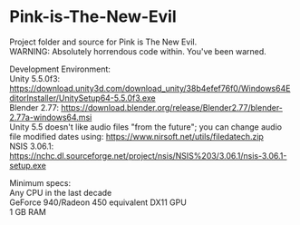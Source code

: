 # Pink-is-The-New-Evil
Project folder and source for Pink is The New Evil.  
WARNING: Absolutely horrendous code within. You've been warned.
  
Development Environment:  
Unity 5.5.0f3: https://download.unity3d.com/download_unity/38b4efef76f0/Windows64EditorInstaller/UnitySetup64-5.5.0f3.exe  
Blender 2.77: https://download.blender.org/release/Blender2.77/blender-2.77a-windows64.msi  
Unity 5.5 doesn't like audio files "from the future"; you can change audio file modified dates using: https://www.nirsoft.net/utils/filedatech.zip  
NSIS 3.06.1: https://nchc.dl.sourceforge.net/project/nsis/NSIS%203/3.06.1/nsis-3.06.1-setup.exe
  
Minimum specs:  
Any CPU in the last decade  
GeForce 940/Radeon 450 equivalent DX11 GPU  
1 GB RAM  
